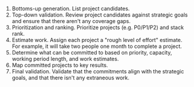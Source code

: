 1. Bottoms-up generation. List project candidates.
2. Top-down validation. Review project candidates against strategic goals and ensure that there aren't any coverage gaps.
3. Prioritization and ranking. Prioritize projects (e.g. P0/P1/P2) and stack rank.
4. Estimate work. Assign each project a "rough level of effort" estimate. For example, it will take two people one month to complete a project.
5. Determine what can be committed to based on priority, capacity, working period length, and work estimates.
6. Map committed projects to key results.
7. Final validation. Validate that the commitments align with the strategic goals, and that there isn't any extraneous work.
